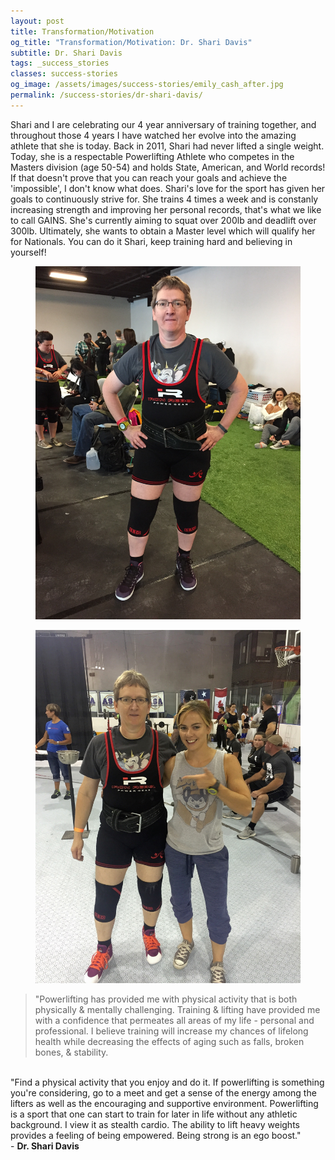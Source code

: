 ```yaml
---
layout: post
title: Transformation/Motivation
og_title: "Transformation/Motivation: Dr. Shari Davis"
subtitle: Dr. Shari Davis
tags: _success_stories
classes: success-stories
og_image: /assets/images/success-stories/emily_cash_after.jpg
permalink: /success-stories/dr-shari-davis/
---
```


Shari and I are celebrating our 4 year anniversary of training together, and throughout those 4 years I have 
watched her evolve into the amazing athlete that she is today. Back in 2011, Shari had never lifted a single 
weight. Today, she is a respectable Powerlifting Athlete who competes in the Masters division (age 50-54) and 
holds State, American, and World records! If that doesn't prove that you can reach your goals and achieve the 
'impossible', I don't know what does. Shari's love for the sport has given her goals to continuously strive for. 
She trains 4 times a week and is constanly increasing strength and improving her personal records, that's what we 
like to call GAINS. She's currently aiming to squat over 200lb and deadlift over 300lb. Ultimately, she wants 
to obtain a Master level which will qualify her for Nationals. You can do it Shari, keep training hard and 
believing in yourself! 

<div class="photos-container">
  <div class="photo-container">
    <figure>
      <img class="photo" src="/assets/images/success-stories/dr_shari_davis_0.jpg"/>
    </figure>
  </div>
  <div class="photo-container">
    <figure>
      <img class="photo" src="/assets/images/success-stories/dr_shari_davis_1.jpg"/>
    </figure>
  </div>
</div>

> "Powerlifting has provided me with physical activity that is both physically & mentally challenging. Training 
& lifting have provided me with a confidence that permeates all areas of my life - personal and professional. 
I believe training will increase my chances of lifelong health while decreasing the effects of aging such 
as falls, broken bones, & stability.  
<br/>
"Find a physical activity that you enjoy and do it. If powerlifting is something 
you're considering, go to a meet and get a sense of the energy among the lifters as well as the encouraging and 
supportive environment. Powerlifting is a sport that one can start to train for later in life without any athletic background. I view 
it as stealth cardio. The ability to lift heavy weights provides a feeling of being empowered. Being strong is 
an ego boost."  
<br/>
- <strong>Dr. Shari Davis</strong>
